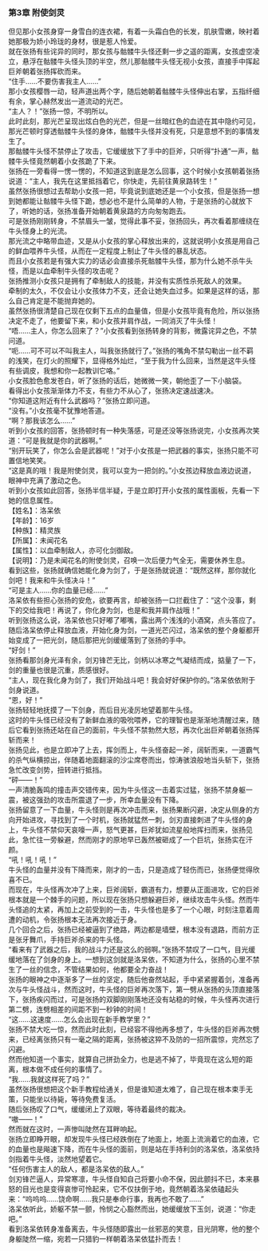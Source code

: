 ### 第3章 附使剑灵
  但见那小女孩身穿一身雪白的连衣裙，有着一头霜白色的长发，肌肤雪嫩，映衬着她那极为娇小玲珑的身材，很是惹人怜爱。<br/>
  就在张扬有些诧异的同时，那女孩与骷髅牛头怪还剩一步之遥的距离，女孩虚空凌立，悬浮在骷髅牛头怪头顶的半空，然儿那骷髅牛头怪无视小女孩，直接手中挥起巨斧朝着张扬挥砍而来。<br/>
  “住手……不要伤害我主人……”<br/>
  那小女孩樱唇一动，轻声道出两个字，随后她朝着骷髅牛头怪伸出右掌，五指纤细有余，掌心赫然发出一道流动的光芒。<br/>
  “主人？！”张扬一惊，不明所以。<br/>
  此时此刻，那光芒呈现出炫白色的光芒，但是一丝暗红色的血迹在其中隐约可见，那光芒顿时穿透骷髅牛头怪的身体，骷髅牛头怪并没有死，只是意想不到的事情发生了。<br/>
  那骷髅牛头怪不禁停止了攻击，它缓缓放下了手中的巨斧，只听得“扑通”一声，骷髅牛头怪竟然朝着小女孩跪了下来。<br/>
  张扬在一旁看得一愣一愣的，不知道这到底是怎么回事，这个时候小女孩朝着张扬说道：“主人，我先在这里抵挡着它，你快走，先前往黄泉路转生！”<br/>
  虽然张扬很想过去帮助小女孩一把，毕竟说到底她还是一个小女孩，但是张扬一想到她都能让骷髅牛头怪下跪，想必也不是什么简单的人物，于是张扬的心就放下了，听她的话，张扬准备开始朝着黄泉路的方向匆匆跑去。<br/>
  可是张扬刚刚转身，不禁眉头一皱，觉得此事不妥，张扬回头，再次看着那缠绕在牛头怪身上的光流。<br/>
  那光流之中略带血迹，又是从小女孩的掌心释放出来的，这就说明小女孩是用自己的鲜血喂养牛头怪，从而在一定程度上制止了牛头怪的暴乱状态。<br/>
  而且小女孩若是有强大实力的话必会直接杀死骷髅牛头怪，那为什么她不杀牛头怪，而是以血牵制牛头怪的攻击呢？<br/>
  张扬推测小女孩只是拥有了牵制敌人的技能，并没有实质性杀死敌人的效果。<br/>
  牵制的太久，不仅会让小女孩体力不支，还会让她失血过多。如果是这样的话，那么自己肯定是不能抛弃她的。<br/>
  虽然张扬很清楚自己现在仅剩下五点的血量值，但是小女孩毕竟有危险，所以张扬决定不走了，他要留下来，和小女孩并肩作战，一同消灭了牛头怪！<br/>
  “唔……主人，你怎么回来了？”小女孩看到张扬转身的背影，微露诧异之色，不禁问道。<br/>
  “呃……可不可以不叫我主人，叫我张扬就行了。”张扬的嘴角不禁勾勒出一丝不羁的浅笑，在灯火的照耀下，显得格外灿烂，“至于我为什么回来，当然是这牛头怪有些调皮，我想和你一起教训它咯。”<br/>
  小女孩脸色愈发苍白，听了张扬的话后，她微微一笑，朝他歪了一下小脑袋。<br/>
  看得出小女孩渐渐体力不支，有些力不从心了，张扬决定速战速决。<br/>
  “你知道这附近有什么武器吗？”张扬立即问道。<br/>
  “没有。”小女孩毫不犹豫地答道。<br/>
  “啊？那我该怎么……”<br/>
  听到小女孩的回答，张扬顿时有一种失落感，可是还没等张扬说完，小女孩再次笑道：“可是我就是你的武器啊。”<br/>
  “别开玩笑了，你怎么会是武器呢！”对于小女孩是一把武器的事实，张扬只能不可置信地笑笑。<br/>
  “这是真的哦！我是附使剑灵，我可以变为一把剑的。”小女孩边释放血液边说道，眼神中充满了激动之色。<br/>
  听到小女孩如此回答，张扬半信半疑，于是立即打开小女孩的属性面板，先看一下她的信息属性。<br/>
  【姓名】：洛呆依<br/>
  【年龄】：16岁<br/>
  【种族】：精灵族<br/>
  【所属】：未闻花名<br/>
  【属性】：以血牵制敌人，亦可化剑御敌。<br/>
  【说明】：乃是未闻花名的附使剑灵，召唤一次后便力气全无，需要休养生息。<br/>
  看到这些，张扬就确信她能化身为剑了，于是张扬就说道：“既然这样，那你就化剑吧！我来和牛头怪决斗！”<br/>
  “可是主人……你的血量已经……”<br/>
  洛呆依有些担心张扬的安危，欲要再言，却被张扬一口拦截住了：“这个没事，剩下的交给我吧！再说了，你化身为剑，也是和我并肩作战哦！”<br/>
  听到张扬这么说，洛呆依也只好嘟了嘟嘴，露出两个浅浅的小酒窝，点头答应了。<br/>
  随后洛呆依停止释放血液，开始化身为剑，一道光芒闪过，洛呆依的整个身躯都开始变成了一把光剑，随后那把光剑缓缓落到了张扬的手中。<br/>
  “好剑！”<br/>
  张扬看那剑身光泽有余，剑刃锋芒无比，剑柄以冰寒之气凝结而成，掂量了一下，剑的重量也很是沉重，质感很好。<br/>
  “主人，现在我化身为剑了，我们开始战斗吧！我会好好保护你的。”洛呆依依附于剑身说道。<br/>
  “恩，好！”<br/>
  张扬轻轻地抚摸了一下剑身，而后目光凌厉地望着那牛头怪。<br/>
  这时的牛头怪已经没有了新鲜血液的吸吮喂养，它的理智也是渐渐地清醒过来，随后它看到张扬还站在自己的面前，牛头怪不禁勃然大怒，再次化出巨斧朝着张扬挥斩而来！<br/>
  张扬见此，也是立即冲了上去，挥剑而上，牛头怪奋起一斧，阔斩而来，一道霸气的杀气纵横掠出，伴随着地面翻滚的沙尘席卷而出，惊涛骇浪般地当头斩下，张扬急忙改变剑势，扭转进行抵挡。<br/>
  “砰——！”<br/>
  一声清脆轰鸣的撞击声交错传来，因为牛头怪这一击着实过猛，张扬不禁身躯一震，被这强劲的攻击所震退了一步，所幸血量没有下降。<br/>
  张扬留意了一下血量，牛头怪则是再次冲击而来，张扬果断闪避，决定从侧身的方向开始进攻，寻找到了一个时机，张扬就猛然一刺，剑刃直接刺进了牛头怪的身上，牛头怪不禁仰天哀嚎一声，怒气更甚，巨斧犹如流星般地挥扫而来，张扬见此，急忙往一旁躲避，然而刚才的原地早已轰然被砸成了一个巨坑，张扬实在汗颜。<br/>
  “吼！吼！吼！”<br/>
  牛头怪的血量并没有下降而来，刚才的一击，只是造成了轻伤而已，张扬便觉得欣喜不已。<br/>
  而现在，牛头怪再次冲了上来，巨斧阔斩，霸道有力，想要从正面进攻，它的巨斧根本就是一个棘手的问题，所以现在张扬只想躲避巨斧，继续攻击牛头怪。然而牛头怪追的太紧，再加上之前受到的一击，牛头怪也是多了一个心眼，时刻注意着周遭的动机，令张扬根本无法再次接近于身。<br/>
  几个回合之后，张扬已经被逼到了绝路，两边都是墙壁，根本没有退路，而前方正是张牙舞爪，手持巨斧杀来的牛头怪。<br/>
  “看来有了武器之后，我的战斗力还是这么的弱啊。”张扬不禁叹了一口气，目光缓缓地落在了剑身的身上。一想到这剑就是洛呆依，不知道为什么，张扬的心里不禁生了一丝的信念，不管结果如何，他都要全力奋战！<br/>
  张扬的眼神之中逐渐多了一丝的坚定，随后他奋然站起，手中紧紧握着剑，准备再次与牛头怪战斗，然而这时，牛头怪的巨斧再次落下，第一劈从张扬的头顶直接落下，张扬疾闪而过，可是张扬的双脚刚刚落地还没有站稳的时候，牛头怪再次进行第二劈，连劈相差的间距不到一秒钟的时间！<br/>
  “这……这速度……怎么会出现在新手教学里？”<br/>
  张扬不禁大吃一惊，然而此时此刻，已经容不得他再多想了，牛头怪的巨斧再次劈来，已经离张扬只有一毫之隔的距离，张扬被这猝不及防的一招所震惊，完然忘了闪避。<br/>
  然而他知道一个事实，就算自己拼劲全力，也是逃不掉了，毕竟现在这么短的距离，根本做不成任何的事情了。<br/>
  “我……我就这样死了吗？”<br/>
  虽然张扬很想把这个新手教程给通关，但是谁知道太难了，自己现在根本束手无策，只能坐以待毙，等待免费复活。<br/>
  随后张扬叹了口气，缓缓闭上了双眼，等待着最终的裁决。<br/>
  “嗷——！”<br/>
  然而就在这时，一声惨叫陡然在耳畔响起。<br/>
  张扬立即睁开眼，却发现牛头怪已经跌倒在了地面上，地面上流淌着它的血液，它的血量也是飚速下降，而在牛头怪的面前，则是站在手持利剑的洛呆依，洛呆依持剑指着牛头怪，淡然地望着它。<br/>
  “任何伤害主人的敌人，都是洛呆依的敌人。”<br/>
  剑刃锋芒逼人，异常寒凛，牛头怪自知自己将要小命不保，因此颤抖不已，本来暴怒的目光也是变得哀惨可怜起来，它不仅扶倒于地，竟然朝着洛呆依磕起头来：“呜呜呜……饶命啊……我只是奉命行事，我再也不敢了……”<br/>
  洛呆依听此，娇躯不禁一颤，怜悯之心豁然而出，她缓缓放下玉剑，说道：“你走吧。”<br/>
  看到洛呆依转身准备离去，牛头怪随即露出一丝邪恶的笑意，目光阴寒，他的整个身躯陡然一缩，宛若一只猎豹一样朝着洛呆依猛扑而去！<br/>
